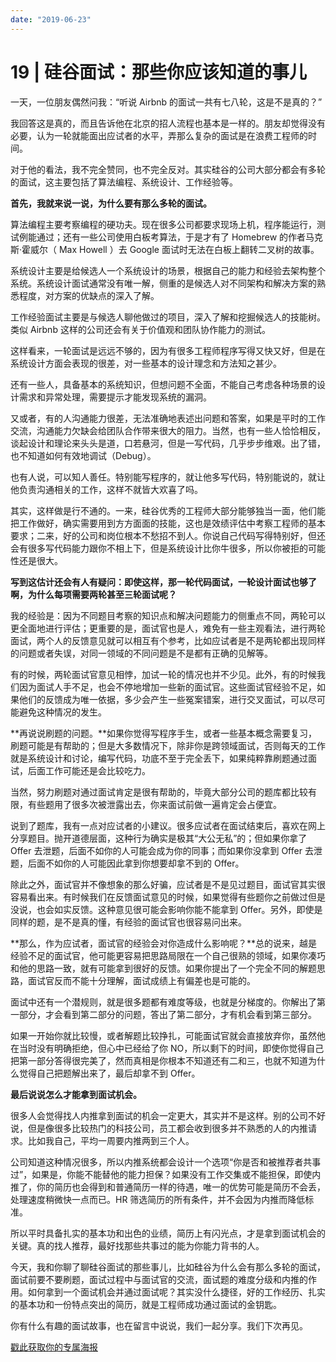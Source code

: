 ```yaml
---
date: "2019-06-23"
---  
```

      
# 19 | 硅谷面试：那些你应该知道的事儿
一天，一位朋友偶然问我：“听说 Airbnb 的面试一共有七八轮，这是不是真的？”

我回答这是真的，而且告诉他在北京的招人流程也基本是一样的。朋友却觉得没有必要，认为一轮就能面出应试者的水平，弄那么复杂的面试是在浪费工程师的时间。

对于他的看法，我不完全赞同，也不完全反对。其实硅谷的公司大部分都会有多轮的面试，这主要包括了算法编程、系统设计、工作经验等。

**首先，我就来说一说，为什么要有那么多轮的面试。**

算法编程主要考察编程的硬功夫。现在很多公司都要求现场上机，程序能运行，测试例能通过；还有一些公司使用白板考算法，于是才有了 Homebrew 的作者马克斯·霍威尔（ Max Howell ）去 Google 面试时无法在白板上翻转二叉树的故事。

系统设计主要是给候选人一个系统设计的场景，根据自己的能力和经验去架构整个系统。系统设计面试通常没有唯一解，侧重的是候选人对不同架构和解决方案的熟悉程度，对方案的优缺点的深入了解。

工作经验面试主要是与候选人聊他做过的项目，深入了解和挖掘候选人的技能树。类似 Airbnb 这样的公司还会有关于价值观和团队协作能力的测试。

这样看来，一轮面试是远远不够的，因为有很多工程师程序写得又快又好，但是在系统设计方面会表现的很差，对一些基本的设计理念和方法知之甚少。

还有一些人，具备基本的系统知识，但想问题不全面，不能自己考虑各种场景的设计需求和异常处理，需要提示才能发现系统的漏洞。

又或者，有的人沟通能力很差，无法准确地表述出问题和答案，如果是平时的工作交流，沟通能力欠缺会给团队合作带来很大的阻力。当然，也有一些人恰恰相反，谈起设计和理论来头头是道，口若悬河，但是一写代码，几乎步步维艰。出了错，也不知道如何有效地调试（Debug）。

也有人说，可以知人善任。特别能写程序的，就让他多写代码，特别能说的，就让他负责沟通相关的工作，这样不就皆大欢喜了吗。

其实，这样做是行不通的。一来，硅谷优秀的工程师大部分能够独当一面，他们能把工作做好，确实需要用到方方面面的技能，这也是效绩评估中考察工程师的基本要求；二来，好的公司和岗位根本不愁招不到人。你说自己代码写得特别好，但还会有很多写代码能力跟你不相上下，但是系统设计比你牛很多，所以你被拒的可能性还是很大。

<!-- [[[read_end]]] -->

**写到这估计还会有人有疑问：即使这样，那一轮代码面试，一轮设计面试也够了啊，为什么每项需要两轮甚至三轮面试呢？**

我的经验是：因为不同题目考察的知识点和解决问题能力的侧重点不同，两轮可以更全面地进行评估；更重要的是，面试官也是人，难免有一些主观看法，进行两轮面试，两个人的反馈意见就可以相互有个参考，比如应试者是不是两轮都出现同样的问题或者失误，对同一领域的不同问题是不是都有正确的见解等。

有的时候，两轮面试官意见相悖，加试一轮的情况也并不少见。此外，有的时候我们因为面试人手不足，也会不停地增加一些新的面试官。这些面试官经验不足，如果他们的反馈成为唯一依据，多少会产生一些冤案错案，进行交叉面试，可以尽可能避免这种情况的发生。

**再说说刷题的问题。**如果你觉得写程序手生，或者一些基本概念需要复习，刷题可能是有帮助的；但是大多数情况下，除非你是跨领域面试，否则每天的工作就是系统设计和讨论，编写代码，功底不至于完全丢下，如果纯粹靠刷题通过面试，后面工作可能还是会比较吃力。

当然，努力刷题对通过面试肯定是很有帮助的，毕竟大部分公司的题库都比较有限，有些题用了很多次被泄露出去，你来面试前做一遍肯定会占便宜。

说到了题库，我有一点对应试者的小建议。很多应试者在面试结束后，喜欢在网上分享题目。抛开道德层面，这种行为确实是极其“大公无私”的；但如果你拿了 Offer 去泄题，后面不如你的人可能会成为你的同事；而如果你没拿到 Offer 去泄题，后面不如你的人可能因此拿到你想要却拿不到的 Offer。

除此之外，面试官并不像想象的那么好骗，应试者是不是见过题目，面试官其实很容易看出来。有时候我们在反馈面试意见的时候，如果觉得有些题你之前做过但是没说，也会如实反馈。这种意见很可能会影响你能不能拿到 Offer。另外，即使是同样的题，是不是真的懂，有经验的面试官也很容易问出来。

**那么，作为应试者，面试官的经验会对你造成什么影响呢？**总的说来，越是经验不足的面试官，他可能更容易把思路局限在一个自己很熟的领域，如果你凑巧和他的思路一致，就有可能拿到很好的反馈。如果你提出了一个完全不同的解题思路，面试官反而不能十分理解，面试成绩上有偏差也是可能的。

面试中还有一个潜规则，就是很多题都有难度等级，也就是分梯度的。你解出了第一部分，才会看到第二部分的问题，答出了第二部分，才有机会看到第三部分。

如果一开始你就比较慢，或者解题比较挣扎，可能面试官就会直接放弃你，虽然他在当时没有明确拒绝，但心中已经给了你 NO，所以剩下的时间，即使你觉得自己把第一部分答得很完美了，然而真相是你根本不知道还有二和三，也就不知道为什么觉得自己把题解出来了，最后却拿不到 Offer。

**最后说说怎么才能拿到面试机会。**

很多人会觉得找人内推拿到面试的机会一定更大，其实并不是这样。别的公司不好说，但是像很多比较热门的科技公司，员工都会收到很多并不熟悉的人的内推请求。比如我自己，平均一周要内推两到三个人。

公司知道这种情况很多，所以内推系统都会设计一个选项“你是否和被推荐者共事过”，如果是，你能不能替他的能力担保？如果没有工作交集或不能担保，即使内推了，你的简历也会得到和普通简历一样的待遇，唯一的优势可能是简历不会丢，处理速度稍微快一点而已。HR 筛选简历的所有条件，并不会因为内推而降低标准。

所以平时具备扎实的基本功和出色的业绩，简历上有闪光点，才是拿到面试机会的关键。真的找人推荐，最好找那些共事过的能为你能力背书的人。

今天，我和你聊了聊硅谷面试的那些事儿，比如硅谷为什么会有那么多轮的面试，面试前要不要刷题，面试过程中与面试官的交流，面试题的难度分级和内推的作用。如何拿到一个面试机会并通过面试呢？其实没什么捷径，好的工作经历、扎实的基本功和一份特点突出的简历，就是工程师成功通过面试的金钥匙。

你有什么有趣的面试故事，也在留言中说说，我们一起分享。我们下次再见。

  

[戳此获取你的专属海报](https://time.geekbang.org/activity/sale-poster?utm_source=app&utm_medium=zhuyun-article&utm_campaign=zhuyun-saleposter&utm_content=zhuyun0416)